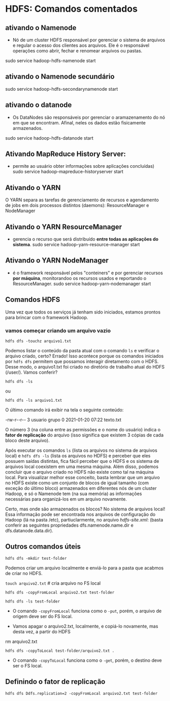 # HDFS: Comandos comentados

## ativando o Namenode

* Nó de um cluster HDFS responsável por gerenciar o sistema de arquivos e regular o acesso dos clientes aos arquivos. Ele é o responsável operações como abrir, fechar e renomear arquivos ou pastas.

sudo service hadoop-hdfs-namenode start

## ativando o Namenode secundário
sudo service hadoop-hdfs-secondarynamenode start

## ativando o datanode

* Os DataNodes são responsáveis por gerenciar o aramazenamento do nó em que se encontram. Afinal, neles os dados estão fisicamente armazenados.

sudo service hadoop-hdfs-datanode start

## Ativando MapReduce History Server:
* permite ao usuário obter informações sobre aplicações concluídas)
sudo service hadoop-mapreduce-historyserver start

## Ativando o YARN
O YARN separa as tarefas de gerenciamento de recursos e agendamento de jobs em dois processos distintos (daemons): ResourceManager e NodeManager

## Ativando o YARN ResourceManager
* gerencia o recurso que será distribuído **entre todas as aplicações do sistema**.
sudo service hadoop-yarn-resource-manager start

## Ativando o YARN NodeManager
* é o framework responsável pelos "conteiners" e por gerenciar recursos **por máquina**, monitorandoo os recursos usados e reportando o ResourceManager.
sudo service hadoop-yarn-nodemanager start

## Comandos HDFS

Uma vez que todos os serviços já tenham sido iniciados, estamos prontos para brincar com o framework Hadoop.

### vamos começar criando um arquivo vazio

`hdfs dfs -touchz arquivo1.txt`

Podemos listar o conteúdo da pasta atual com o comando `ls` e verificar o arquivo criado, certo? Errado! Isso acontece porque os comandos iniciados por `hdfs dfs` permitem que possamos interagir diretamento com o HDFS. Desse modo, o arquivo1.txt foi criado no diretório de trabalho atual do HDFS (/user/<username>). Vamos conferir?

`hdfs dfs -ls`

ou

`hdfs dfs -ls arquivo1.txt`

O último comando irá exibir na tela o seguinte conteúdo:

-rw-r--r--   3 usuario grupo       0 2021-01-20 07:22 texto.txt

O número 3 (na coluna entre as permissões e o nome do usuário) indica o **fator de replicação** do arquivo (isso significa que existem 3 cópias de cada bloco deste arquivo).

Após executar os comandos `ls` (lista os arquivos no sistema de arquivos local) e `hdfs dfs -ls` (lista os arquivos no HDFS) e perceber que eles possuem saídas distintas, fica fácil perceber que o HDFS e os sistema de arquivos local coexistem em uma mesma máquina. Além disso, podemos concluir que o arquivo criado no HDFS não existe como tal na máquina local. Para visualizar melhor esse conceito, basta lembrar que um arquivo no HDFS existe como um conjunto de blocos de igual tamanho (com exceção do último bloco) armazenados em diferentes nós de um cluster Hadoop, e só o Namenode tem (na sua memória) as informações necessárias para organizá-los em um arquivo novamente.

Certo, mas onde são armazenados os blocos? No sistema de arquivos local! Essa informação pode ser encontrada nos arquivos de configuração do Hadoop (lá na pasta /etc), partiuclarmente, no arquivo *hdfs-site.xml*: (basta conferir as seguintes propriedades dfs.namenode.name.dir e dfs.datanode.data.dir).

## Outros comandos úteis

`hdfs dfs -mkdir test-folder`

Podemos criar um arquivo localmente e enviá-lo para a pasta que acabmos de criar no HDFS.

`touch arquivo2.txt` # cria arquivo no FS local

`hdfs dfs -copyFromLocal arquivo2.txt test-folder`

`hdfs dfs -ls test-folder`

* O comando `-copyFromLocal` funciona como o `-put`, porém, o arquivo de origem deve ser do FS local.

* Vamos apagar o arquivo2.txt, localmente, e copiá-lo novamente, mas desta vez, a partir do HDFS

rm arquivo2.txt

`hdfs dfs -copyToLocal test-folder/arquivo2.txt .`

* O comando `-copyToLocal` funciona como o `-get`, porém, o destino deve ser o FS local.

## Definindo o fator de replicação

`hdfs dfs Ddfs.replication=2 -copyFromLocal arquivo2.txt test-folder`
